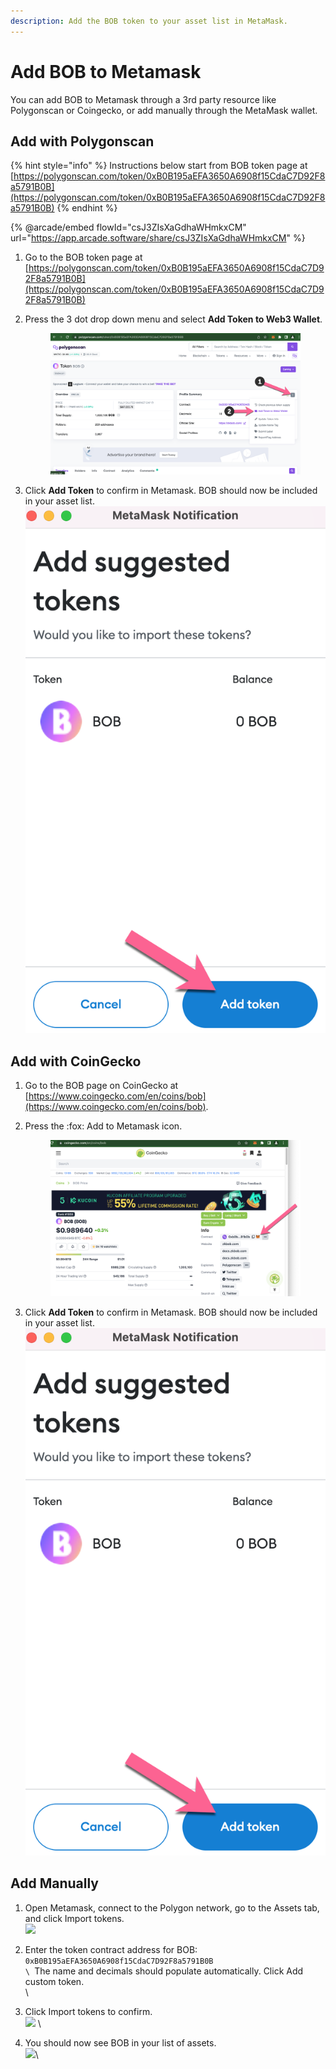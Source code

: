 ```yaml
---
description: Add the BOB token to your asset list in MetaMask.
---
```


# Add BOB to Metamask

You can add BOB to Metamask through a 3rd party resource like Polygonscan or Coingecko, or add manually through the MetaMask wallet.

## **Add with Polygonscan**

{% hint style="info" %}
Instructions below start from BOB token page at [https://polygonscan.com/token/0xB0B195aEFA3650A6908f15CdaC7D92F8a5791B0B](https://polygonscan.com/token/0xB0B195aEFA3650A6908f15CdaC7D92F8a5791B0B)
{% endhint %}

{% @arcade/embed flowId="csJ3ZIsXaGdhaWHmkxCM" url="https://app.arcade.software/share/csJ3ZIsXaGdhaWHmkxCM" %}

1. Go to the BOB token page at [https://polygonscan.com/token/0xB0B195aEFA3650A6908f15CdaC7D92F8a5791B0B](https://polygonscan.com/token/0xB0B195aEFA3650A6908f15CdaC7D92F8a5791B0B)
2.  Press the 3 dot drop down menu and select **Add Token to Web3 Wallet**.

    <figure><img src="../.gitbook/assets/poly-scan.png" alt=""><figcaption></figcaption></figure>
3. Click **Add Token** to confirm in Metamask. BOB should now be included in your asset list.\
   ![](../.gitbook/assets/poly2.png)

## Add with CoinGecko

1. Go to the BOB page on CoinGecko at [https://www.coingecko.com/en/coins/bob](https://www.coingecko.com/en/coins/bob).
2.  Press the :fox: Add to Metamask icon.

    <figure><img src="../.gitbook/assets/coingecko.png" alt=""><figcaption></figcaption></figure>
3. Click **Add Token** to confirm in Metamask. BOB should now be included in your asset list.\
   ![](../.gitbook/assets/poly2.png)

## Add Manually

1. Open Metamask, connect to the Polygon network, go to the Assets tab, and click Import tokens.\
   ![](https://lh3.googleusercontent.com/6uB\_H5tGiWDV2kfs\_OO7\_VMYzqCzOJEfqIYzDDgtUBfiIfDwPxwdtIzO1qhnR9d5rk66JdWGNVh45Vv53Y4pgUui\_PQy\_W1EsHc1L-ror18K7uXXZBJPPZT3Ube1FAgMDTB9FthlLYB31GU\_FD20JuJYN5NUkKiyT\_3syqt51-\_LvTWdoKiBR\_NsdA)
2. Enter the token contract address for BOB: `0xB0B195aEFA3650A6908f15CdaC7D92F8a5791B0B`\
   ``\
   ``The name and decimals should populate automatically. Click Add custom token.\
   <img src="https://lh6.googleusercontent.com/kJL7LmMjewP6vGkkF1RSzZDi8xT1O8BHwgCrCxKPPMDLjyN2m4fhinUNFON89R9fkZwy1TCw9kRb69ZBXqqY9PpXqhkaXFT1MrSWIH8o4XtaFNbaPL88EiR4FiHw-jNM8dGBTIs7QvowbViU-PfF0FIqfv84bwG3Z_2Ft5yJwQCUaqccfRA_R2Fvjg" alt="" data-size="original">\

3. Click Import tokens to confirm.\
   ![](https://lh6.googleusercontent.com/pDE66Eh3IJleYNB2Zp1Y9B-vfBG\_Io-Ae7KFGB3BiubkazNH3Up\_HoOo\_ZIFa7SL15d2HX1St0cOHRlTUl7pyJ3lWjYrf9S8fm3lt\_RbAKha\_H3KSRMPYuL6MBmWp6xyVAS0IBy\_Smopu2cczCAof7FsB5dyhLi0tP71Iv4M3WEVolboMDOrrYMJ-Q) \

4. You should now see BOB in your list of assets.\
   ![](https://lh6.googleusercontent.com/hhMhjlKAwjdeNGm4POpJj9d1AgUiGQqm61c5Q7seqPXn9OtYBOfzf-DAb1AVErRiHmR79obXk9aOsxq0IMfwCcjns1ZWQNSB62OvNChwsWsEpf2HIga6B0tdgtjZK5VnHoqfqQXHCcUDfVqt2P7o1MM1D4BaelA4KwJcecLWS41NrY3gKZ1sOtT4zA)\
